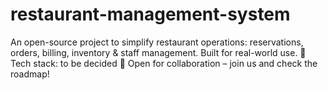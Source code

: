 # restaurant-management-system
An open-source project to simplify restaurant operations: reservations, orders, billing, inventory &amp; staff management. Built for real-world use. 🔧 Tech stack: to be decided 👥 Open for collaboration – join us and check the roadmap!
